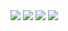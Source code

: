 <img src="https://profile-cards-git-master.jamespatrickgill.vercel.app/api/getMainCard" />
<div style="display: inline-block" >
<img src="https://profile-cards-git-master.jamespatrickgill.vercel.app/api/getPortfolioCard" />
<img src="https://profile-cards-git-master.jamespatrickgill.vercel.app/api/getPortfolioCard" />
<img src="https://profile-cards-git-master.jamespatrickgill.vercel.app/api/getPortfolioCard" />
</div>
